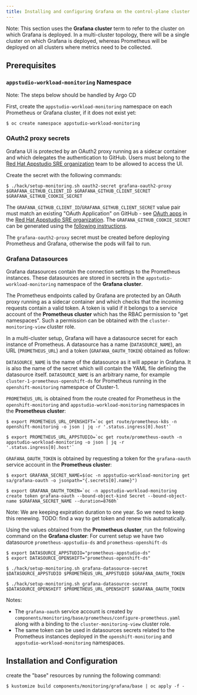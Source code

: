 ```yaml
---
title: Installing and configuring Grafana on the control-plane cluster
---
```


Note:
This section uses the **Grafana cluster** term to refer to the cluster on which Grafana is deployed. 
In a multi-cluster topology, there will be a single cluster on which Grafana is deployed, whereas Prometheus will be deployed on all clusters where metrics need to be collected.

## Prerequisites

### `appstudio-workload-monitoring` Namespace

Note: The steps below should be handled by Argo CD

First, create the `appstudio-workload-monitoring` namespace on each Prometheus or Grafana cluster, if it does not exist yet:

```
$ oc create namespace appstudio-workload-monitoring
```

### OAuth2 proxy secrets

Grafana UI is protected by an OAuth2 proxy running as a sidecar container and which delegates the authentication to GitHub. 
Users must belong to the [Red Hat Appstudio SRE organization](https://github.com/redhat-appstudio-sre) team to be allowed to access the UI.

Create the secret with the following commands:

```
$ ./hack/setup-monitoring.sh oauth2-secret grafana-oauth2-proxy $GRAFANA_GITHUB_CLIENT_ID $GRAFANA_GITHUB_CLIENT_SECRET $GRAFANA_GITHUB_COOKIE_SECRET
```

The `GRAFANA_GITHUB_CLIENT_ID`/`GRAFANA_GITHUB_CLIENT_SECRET` value pair must match an existing "OAuth Application" on GitHub - see [OAuth apps](https://github.com/organizations/redhat-appstudio-sre/settings/applications) in the [Red Hat Appstudio SRE organization](https://github.com/organizations/redhat-appstudio-sre). 
The `GRAFANA_GITHUB_COOKIE_SECRET` can be generated using the [following instructions](https://oauth2-proxy.github.io/oauth2-proxy/docs/configuration/overview#generating-a-cookie-secret).


The `grafana-oauth2-proxy` secret must be created before deploying Prometheus and Grafana, otherwise the pods will fail to run.

### Grafana Datasources

Grafana datasources contain the connection settings to the Prometheus instances. These datasources are stored in secrets in the `appstudio-workload-monitoring` namespace of the **Grafana cluster**.

The Prometheus endpoints called by Grafana are protected by an OAuth proxy running as a sidecar container and which checks that the incoming requests contain a valid token. A token is valid if it belongs to a service account of the **Prometheus cluster** which has the RBAC permission to "get namespaces". Such a permission can be obtained with the `cluster-monitoring-view` cluster role.

In a multi-cluster setup, Grafana will have a datasource secret for each instance of Prometheus. 
A datasource has a name (`DATASOURCE_NAME`), an URL (`PROMETHEUS_URL`) and a token (`GRAFANA_OAUTH_TOKEN`) obtained as follow:

`DATASOURCE_NAME` is the name of the datasource as it will appear in Grafana. It is also the name of the secret which will contain the YAML file defining the datasource itself.
`DATASOURCE_NAME` is an arbitrary name, for example `cluster-1-prometheus-openshift-ds` for Prometheus running in the `openshift-monitoring` namespace of Cluster-1.

`PROMETHEUS_URL` is obtained from the route created for Prometheus in the `openshift-monitoring` and `appstudio-workload-monitoring` namespaces in the **Prometheus cluster**:

```
$ export PROMETHEUS_URL_OPENSHIFT=`oc get route/prometheus-k8s -n openshift-monitoring -o json | jq -r '.status.ingress[0].host'`

$ export PROMETHEUS_URL_APPSTUDIO=`oc get route/prometheus-oauth -n appstudio-workload-monitoring -o json | jq -r '.status.ingress[0].host'`
```

`GRAFANA_OAUTH_TOKEN` is obtained by requesting a token for the `grafana-oauth` service account in the **Prometheus cluster**:
```
$ export GRAFANA_SECRET_NAME=$(oc -n appstudio-workload-monitoring get sa/grafana-oauth -o jsonpath="{.secrets[0].name}")

$ export GRAFANA_OAUTH_TOKEN=`oc -n appstudio-workload-monitoring create token grafana-oauth --bound-object-kind Secret --bound-object-name $GRAFANA_SECRET_NAME --duration=8760h`
```
Note: We are keeping expiration duration to one year. So we need to keep this renewing.
TODO: find a way to get token and renew this automatically.

Using the values obtained from the **Prometheus cluster**, run the following command on the **Grafana cluster**:
For current setup we have two datasource `prometheus-appstudio-ds` and `prometheus-openshift-ds`

```
$ export DATASOURCE_APPSTUDIO="prometheus-appstudio-ds"
$ export DATASOURCE_OPENSHIFT="prometheus-openshift-ds"

$ ./hack/setup-monitoring.sh grafana-datasource-secret $DATASOURCE_APPSTUDIO $PROMETHEUS_URL_APPSTUDIO $GRAFANA_OAUTH_TOKEN

$ ./hack/setup-monitoring.sh grafana-datasource-secret $DATASOURCE_OPENSHIFT $PROMETHEUS_URL_OPENSHIFT $GRAFANA_OAUTH_TOKEN
```

Notes: 
- The `grafana-oauth` service account is created by `components/monitoring/base/prometheus/configure-prometheus.yaml` along with a binding to the `cluster-monitoring-view` cluster role. 
- The same token can be used in datasources secrets related to the Prometheus instances deployed in the `openshift-monitoring` and `appstudio-workload-monitoring` namespaces.


## Installation and Configuration

create the "base" resources by running the following command:

```
$ kustomize build components/monitoring/grafana/base | oc apply -f -   
```